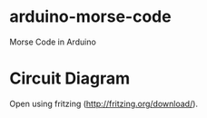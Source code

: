 arduino-morse-code
==================

Morse Code in Arduino


Circuit Diagram
===============

Open using fritzing (http://fritzing.org/download/).
